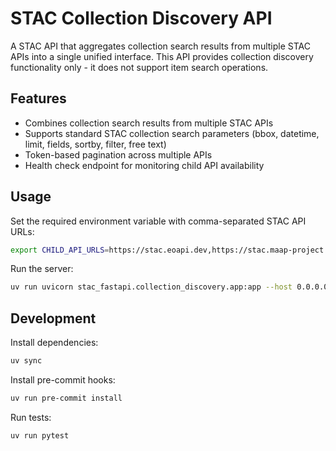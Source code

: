 # STAC Collection Discovery API

A STAC API that aggregates collection search results from multiple STAC APIs into a single unified interface. This API provides collection discovery functionality only - it does not support item search operations.

## Features

- Combines collection search results from multiple STAC APIs
- Supports standard STAC collection search parameters (bbox, datetime, limit, fields, sortby, filter, free text)
- Token-based pagination across multiple APIs
- Health check endpoint for monitoring child API availability

## Usage

Set the required environment variable with comma-separated STAC API URLs:

```bash
export CHILD_API_URLS=https://stac.eoapi.dev,https://stac.maap-project.org
```

Run the server:

```bash
uv run uvicorn stac_fastapi.collection_discovery.app:app --host 0.0.0.0 --port 8080
```

## Development

Install dependencies:

```bash
uv sync
```

Install pre-commit hooks:

```bash
uv run pre-commit install
```

Run tests:

```bash
uv run pytest
```
